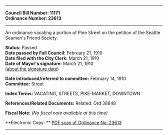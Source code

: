* * * * *  
  
**Council Bill Number: [](#h0)[](#h2)11171**   
**Ordinance Number: 23613**  
  
* * * * *  
  
An ordinance vacating a portion of Pine Street on the petition of the Seattle Seamen's Friend Society.  
  
**Status:** Passed   
**Date passed by Full Council:** February 21, 1910   
**Date filed with the City Clerk:** March 21, 1910   
**Date of Mayor's signature:** March 21, 1910   
[(about the signature date)](/~public/approvaldate.htm)   
  
  
**Date introduced/referred to committee:** February 14, 1910   
**Committee:** Street   
  
**Index Terms:** VACATING, STREETS, PIKE-MARKET, DOWNTOWN  
  
**References/Related Documents:** Related: Ord 38848  
  
**Fiscal Note:** *(No fiscal note available at this time)*  
  
**Electronic Copy: ** [PDF scan of Ordinance No. 23613](/~archives/Ordinances/Ord_23613.pdf)  
  
* * * * *  
